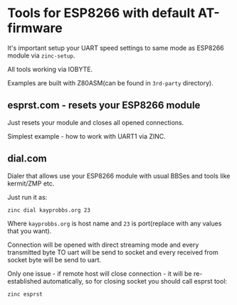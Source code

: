 # Tools for ESP8266 with default AT-firmware

It's important setup your UART speed settings to same mode as ESP8266 module via `zinc-setup`.

All tools working via IOBYTE.

Examples are built with Z80ASM(can be found in `3rd-party` directory).

## esprst.com - resets your ESP8266 module

Just resets your module and closes all opened connections.

Simplest example - how to work with UART1 via ZINC.

## dial.com 

Dialer that allows use your ESP8266 module with usual BBSes and tools like kermit/ZMP etc.

Just run it as:
```shell
zinc dial kayprobbs.org 23
```

Where `kayprobbs.org` is host name and `23` is port(replace with any values that you want).

Connection will be opened with direct streaming mode and every transmitted byte TO uart will be send to socket and every received from socket byte will be send to uart.

Only one issue - if remote host will close connection - it will be re-established automatically, so for closing socket you should call esprst tool: 

```shell
zinc esprst
```

